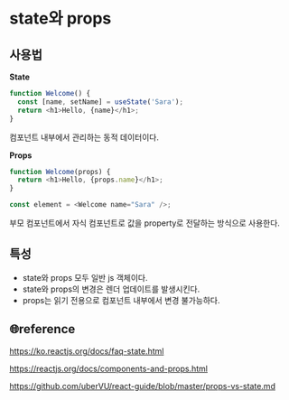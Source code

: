 # state와 props

## 사용법

**State**

```js
function Welcome() {
  const [name, setName] = useState('Sara');
  return <h1>Hello, {name}</h1>;
}
```

컴포넌트 내부에서 관리하는 동적 데이터이다.

**Props**

```js
function Welcome(props) {
  return <h1>Hello, {props.name}</h1>;
}

const element = <Welcome name="Sara" />;
```

부모 컴포넌트에서 자식 컴포넌트로 값을 property로 전달하는 방식으로 사용한다.

## 특성

- state와 props 모두 일반 js 객체이다.
- state와 props의 변경은 렌더 업데이트를 발생시킨다.
- props는 읽기 전용으로 컴포넌트 내부에서 변경 불가능하다.

## 🌐reference

https://ko.reactjs.org/docs/faq-state.html

https://reactjs.org/docs/components-and-props.html

https://github.com/uberVU/react-guide/blob/master/props-vs-state.md